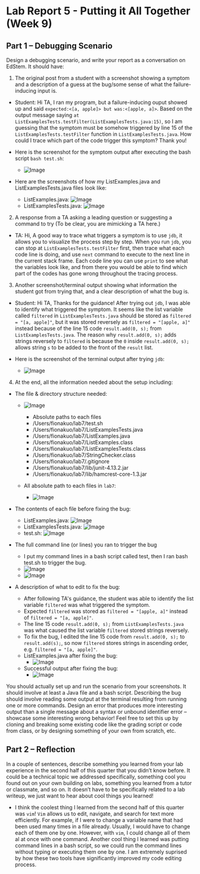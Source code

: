 # Lab Report 5 - Putting it All Together (Week 9)

## Part 1 – Debugging Scenario
Design a debugging scenario, and write your report as a conversation on EdStem. It should have:

1. The original post from a student with a screenshot showing a symptom and a description of a guess at the bug/some sense of what the failure-inducing input is.

- Student: Hi TA,
  I ran my program, but a failure-inducing ouput showed up and said `expected:<[a, apple]> but was:<[apple, a]>`.
  Based on the output message saying `at ListExamplesTests.testFilter(ListExamplesTests.java:15)`, so I am guessing that the symptom must be somehow triggered by line 15 of the `ListExamplesTests.testFilter` function in `ListExamplesTests.java`. How could I trace which part of the code trigger this symptom? Thank you!

- Here is the screenshot for the symptom output after executing the bash script `bash test.sh`:
  -  ![Image](test_trigger.png)
 
- Here are the screenshots of how my ListExamples.java and ListExamplesTests.java files look like:
  -  ListExamples.java: ![Image](ListExamples_before.png)
  -  ListExamplesTests.java: ![Image](ListExamplesTests.png)

2. A response from a TA asking a leading question or suggesting a command to try (To be clear, you are mimicking a TA here.)
  - TA: Hi,
    A good way to trace what triggers a symptom is to use `jdb`, it allows you to visualize the process step by step.
    When you run `jdb`, you can stop at `ListExamplesTests.testFilter` first, then trace what each code line is doing, and use `next` command to execute to the next line in the current stack frame. Each code line you can use `print` to see what the variables look like, and from there you would be able to find which part of the codes has gone wrong throughout the tracing process.

3. Another screenshot/terminal output showing what information the student got from trying that, and a clear description of what the bug is.
  -  Student: Hi TA,
     Thanks for the guidance! After trying out `jdb`, I was able to identify what triggered the symptom. It seems like the list variable called `filtered` in `ListExamplesTests.java` should be stored as `filtered = "[a, apple]"`, but it was stored reversely as `filtered = "[apple, a]"` instead because of the line 15 code `result.add(0, s);` from `ListExamplesTests.java`. The reason why `result.add(0, s);` adds strings reversely to `filtered` is because the `0` inside `result.add(0, s);` allows string `s` to be added to the front of the `result` list.

  - Here is the screenshot of the terminal output after trying `jdb`:
    -  ![Image](jdb.png)

4. At the end, all the information needed about the setup including:
- The file & directory structure needed:
  - ![Image](file_directory_structure.png)
    -  Absolute paths to each files
      -  /Users/fionakuo/lab7/test.sh
      -  /Users/fionakuo/lab7/ListExamplesTests.java
      -  /Users/fionakuo/lab7/ListExamples.java
      -  /Users/fionakuo/lab7/ListExamples.class 
      -  /Users/fionakuo/lab7/ListExamplesTests.class
      -  /Users/fionakuo/lab7/StringChecker.class
      -  /Users/fionakuo/lab7/.gitignore
      -  /Users/fionakuo/lab7/lib/junit-4.13.2.jar
      -  /Users/fionakuo/lab7/lib/hamcrest-core-1.3.jar

  - All absolute path to each files in `lab7`:
    - ![Image](all_path.png)
 
- The contents of each file before fixing the bug:
  -  ListExamples.java: ![Image](ListExamples_before.png)
  -  ListExamplesTests.java: ![Image](ListExamplesTests.png)
  -  test.sh: ![Image](test.png)
 
- The full command line (or lines) you ran to trigger the bug
  -  I put my command lines in a bash script called test, then I ran bash test.sh to trigger the bug.
  -  ![Image](test_trigger.png)
  -  ![Image](test_jdb.png)
 
- A description of what to edit to fix the bug:
  - After following TA's guidance, the student was able to identify the list variable `filtered` was what triggered the symptom.
  - Expected `filtered` was stored as `filtered = "[apple, a]"` instead of `filtered = "[a, apple]"`.
  - The line 15 code `result.add(0, s);` from `ListExamplesTests.java` was what caused the list variable `filtered` stored strings reversely. 
  - To fix the bug, I edited the line 15 code from `result.add(0, s);` to `result.add(s);`, so now `filtered` stores strings in ascending order, e.g. `filtered = "[a, apple]"`.
  - ListExamples.java after fixing the bug:
    -  ![Image](ListExamples_after.png)
  - Successful output after fixing the bug:
    -  ![Image](success_output.png)
  
You should actually set up and run the scenario from your screenshots. It should involve at least a Java file and a bash script. Describing the bug should involve reading some output at the terminal resulting from running one or more commands. Design an error that produces more interesting output than a single message about a syntax or unbound identifier error – showcase some interesting wrong behavior! Feel free to set this up by cloning and breaking some existing code like the grading script or code from class, or by designing something of your own from scratch, etc.




## Part 2 – Reflection
In a couple of sentences, describe something you learned from your lab experience in the second half of this quarter that you didn’t know before. It could be a technical topic we addressed specifically, something cool you found out on your own building on labs, something you learned from a tutor or classmate, and so on. It doesn’t have to be specifically related to a lab writeup, we just want to hear about cool things you learned!

- I think the coolest thing I learned from the second half of this quarter was `vim`! `Vim` allows us to edit, navigate, and search for text more efficiently. For example, if I were to change a variable name that had been used many times in a file already. Usually, I would have to change each of them one by one. However, with `vim`, I could change all of them al at once with one command. Another cool thing I learned was putting command lines in a bash script, so we could run the command lines without typing or executing them one by one. I am extremely suprised by how these two tools have significantly improved my code editing process.



